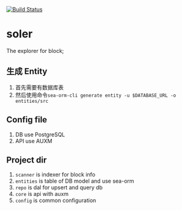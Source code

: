 [![Build Status](https://app.travis-ci.com/traitmeta/soler.svg?branch=main)](https://app.travis-ci.com/traitmeta/soler)

# soler

The explorer for block;

## 生成 Entity

1. 首先需要有数据库表
2. 然后使用命令`sea-orm-cli generate entity -u $DATABASE_URL -o entities/src`

## Config file

1. DB use PostgreSQL
2. API use AUXM

## Project dir

1. `scanner` is indexer for block info
2. `entities` is table of DB model and use sea-orm
3. `repo` is dal for upsert and query db
4. `core` is api with auxm
5. `config` is common configuration


